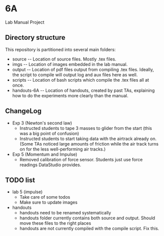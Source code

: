 # 6A
Lab Manual Project

## Directory structure

This repository is partitioned into several main folders:

* source -- Location of source files.  Mostly .tex files.
* imgs -- Location of images embedded in the lab manual.
* output -- Location of pdf files output from compiling .tex files.  Ideally,
  the script to compile will output log and aux files here as well.
* scripts -- Location of bash scripts which compile the .tex files all at once.
* handouts-6A -- Location of handouts, created by past TAs, 
explaining how to do the experiments more clearly than the manual.

## ChangeLog

* Exp 3 (Newton's second law)
  * Instructed students to tape 3 masses to glider from the start (this was a big point of confusion)
  * Instructed students to start taking data with the airtrack already on.
	(Some TAs noticed large amounts of friction while the air track turns on
	for the less well-performing air tracks.)
* Exp 5 (Momentum and Impulse)
  * Removed calibration of force sensor.  Students just use force readings DataStudio provides.


## TODO list

* lab 5 (impulse)
  * Take care of some todos
  * Make sure to update images
* handouts
  * handouts need to be renamed systematically
  * handouts folder currently contains both source and output.  Should move these
  files to the right places
  * handouts are not currently compiled with the compile script.  Fix this.
